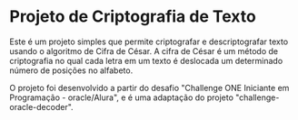 # Projeto de Criptografia de Texto

Este é um projeto simples que permite criptografar e descriptografar texto usando o algoritmo de Cifra de César. A cifra de César é um método de criptografia no qual cada letra em um texto é deslocada um determinado número de posições no alfabeto.

O projeto foi desenvolvido a partir do desafio "Challenge ONE Iniciante em Programação - oracle/Alura",  e é uma adaptação do projeto "challenge-oracle-decoder".

